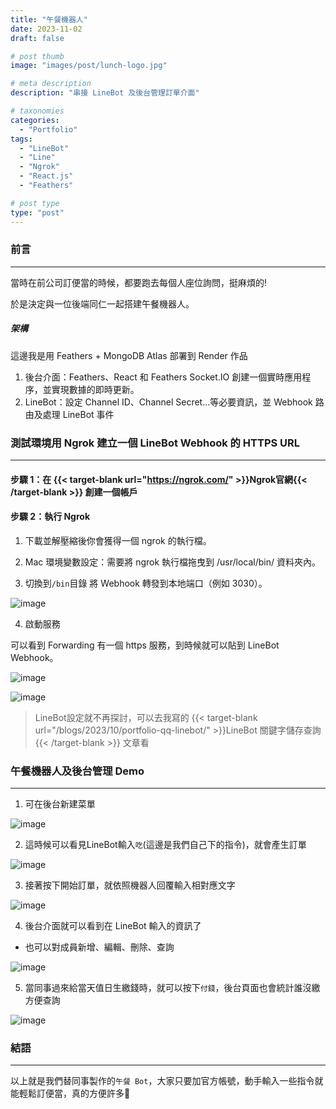 ```yaml
---
title: "午餐機器人"
date: 2023-11-02
draft: false

# post thumb
image: "images/post/lunch-logo.jpg"

# meta description
description: "串接 LineBot 及後台管理訂單介面"

# taxonomies
categories:
  - "Portfolio"
tags:
  - "LineBot"
  - "Line"
  - "Ngrok"
  - "React.js"
  - "Feathers"

# post type
type: "post"
---
```


### 前言

---

當時在前公司訂便當的時候，都要跑去每個人座位詢問，挺麻煩的!

於是決定與一位後端同仁一起搭建午餐機器人。

##### 架構

這邊我是用 Feathers + MongoDB Atlas 部署到 Render 作品

1. 後台介面：Feathers、React 和 Feathers Socket.IO 創建一個實時應用程序，並實現數據的即時更新。
2. LineBot：設定 Channel ID、Channel Secret...等必要資訊，並 Webhook 路由及處理 LineBot 事件

### 測試環境用 Ngrok 建立一個 LineBot Webhook 的 HTTPS URL

---

#### 步驟 1：在 {{< target-blank url="https://ngrok.com/" >}}Ngrok官網{{< /target-blank >}} 創建一個帳戶

#### 步驟 2：執行 Ngrok

1. 下載並解壓縮後你會獲得一個 ngrok 的執行檔。

2. Mac 環境變數設定：需要將 ngrok 執行檔拖曳到 /usr/local/bin/ 資料夾內。

3. 切換到`/bin`目錄 將 Webhook 轉發到本地端口（例如 3030）。

![image](../../../../images/post/post-11-1.jpg)

4. 啟動服務

可以看到 Forwarding 有一個 https 服務，到時候就可以貼到 LineBot Webhook。

![image](../../../../images/post/post-11-2.jpg)

![image](../../../../images/post/post-11-3.jpg)

> LineBot設定就不再探討，可以去我寫的 {{< target-blank url="/blogs/2023/10/portfolio-qq-linebot/" >}}LineBot 關鍵字儲存查詢{{< /target-blank >}} 文章看

### 午餐機器人及後台管理 Demo

---

1. 可在後台新建菜單

![image](../../../../images/post/post-11-4.jpg)

2. 這時候可以看見LineBot輸入`吃`(這邊是我們自己下的指令)，就會產生訂單

![image](../../../../images/post/post-11-5.jpg)

3. 接著按下開始訂單，就依照機器人回覆輸入相對應文字

![image](../../../../images/post/post-11-6.jpg)

4. 後台介面就可以看到在 LineBot 輸入的資訊了

- 也可以對成員新增、編輯、刪除、查詢

![image](../../../../images/post/post-11-7.jpg)

5. 當同事過來給當天值日生繳錢時，就可以按下`付錢`，後台頁面也會統計誰沒繳方便查詢

![image](../../../../images/post/post-11-8.jpg)

### 結語

---

以上就是我們替同事製作的`午餐 Bot`，大家只要加官方帳號，動手輸入一些指令就能輕鬆訂便當，真的方便許多🎉